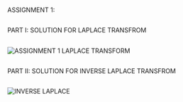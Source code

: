 ###
ASSIGNMENT 1:
##

PART I: SOLUTION FOR LAPLACE TRANSFROM

##
![ASSIGNMENT 1 LAPLACE TRANSFORM](https://github.com/ImangTimang/CSE_Laplace-InverseLaplace_MEXE_3201_Group11_2024/assets/157549014/cc84178c-a554-435c-8695-8e4f13674e91)

##
PART II: SOLUTION FOR INVERSE LAPLACE TRANSFROM

##
![INVERSE LAPLACE](https://github.com/ImangTimang/CSE_Laplace-InverseLaplace_MEXE_3201_Group11_2024/assets/157549014/8fd8e9d3-c81d-4431-bcdf-932d26b2c98e)
